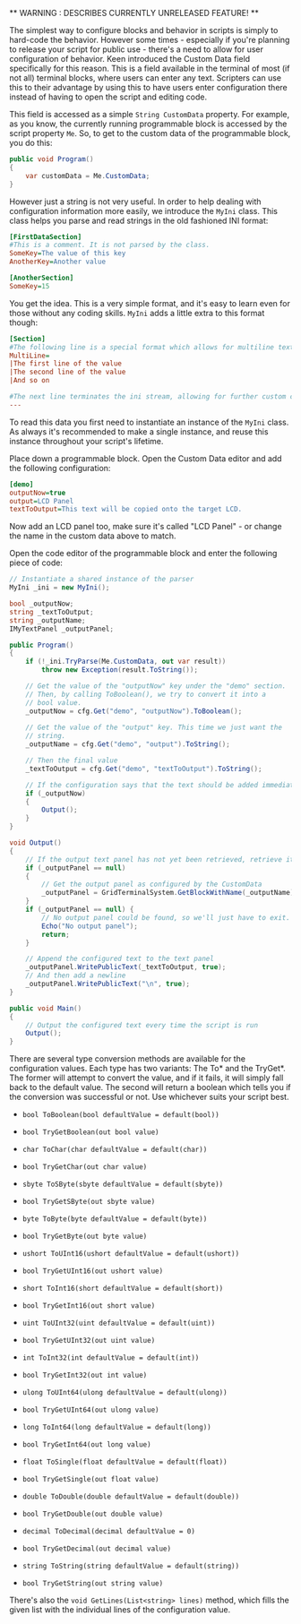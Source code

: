 ** WARNING : DESCRIBES CURRENTLY UNRELEASED FEATURE! **

The simplest way to configure blocks and behavior in scripts is simply to hard-code the behavior. However some times - especially if you're planning to release your script for public use - there's a need to allow for user configuration of behavior. Keen introduced the Custom Data field specifically for this reason. This is a field available in the terminal of most (if not all) terminal blocks, where users can enter any text. Scripters can use this to their advantage by using this to have users enter configuration there instead of having to open the script and editing code.

This field is accessed as a simple `String CustomData` property. For example, as you know, the currently running programmable block is accessed by the script property `Me`. So, to get to the custom data of the programmable block, you do this:

```csharp
public void Program() 
{
    var customData = Me.CustomData;
}
``` 

However just a string is not very useful. In order to help dealing with configuration information more easily, we introduce the `MyIni` class. This class helps you parse and read strings in the old fashioned INI format:

```ini
[FirstDataSection]
#This is a comment. It is not parsed by the class.
SomeKey=The value of this key
AnotherKey=Another value

[AnotherSection]
SomeKey=15
```

You get the idea. This is a very simple format, and it's easy to learn even for those without any coding skills. `MyIni` adds a little extra to this format though:
```ini
[Section]
#The following line is a special format which allows for multiline text in a single key:
MultiLine=
|The first line of the value
|The second line of the value
|And so on

#The next line terminates the ini stream, allowing for further custom content in customdata if desired:
---
```

To read this data you first need to instantiate an instance of the `MyIni` class. As always it's recommended to make a single instance, and reuse this instance throughout your script's lifetime.

Place down a programmable block. Open the Custom Data editor and add the following configuration:
```ini
[demo]
outputNow=true
output=LCD Panel
textToOutput=This text will be copied onto the target LCD.
```
Now add an LCD panel too, make sure it's called "LCD Panel" - or change the name in the custom data above to match.

Open the code editor of the programmable block and enter the following piece of code:

```cs
// Instantiate a shared instance of the parser
MyIni _ini = new MyIni();

bool _outputNow;
string _textToOutput;
string _outputName;
IMyTextPanel _outputPanel;

public Program()
{
    if (!_ini.TryParse(Me.CustomData, out var result)) 
        throw new Exception(result.ToString());

    // Get the value of the "outputNow" key under the "demo" section.
    // Then, by calling ToBoolean(), we try to convert it into a
    // bool value.
    _outputNow = cfg.Get("demo", "outputNow").ToBoolean();
    
    // Get the value of the "output" key. This time we just want the
    // string.
    _outputName = cfg.Get("demo", "output").ToString();

    // Then the final value
    _textToOutput = cfg.Get("demo", "textToOutput").ToString();

    // If the configuration says that the text should be added immediately
    if (_outputNow) 
    {
        Output();
    }
}

void Output() 
{
    // If the output text panel has not yet been retrieved, retrieve it now.
    if (_outputPanel == null) 
    {
        // Get the output panel as configured by the CustomData
        _outputPanel = GridTerminalSystem.GetBlockWithName(_outputName);
    }
    if (_outputPanel == null) {
        // No output panel could be found, so we'll just have to exit.
        Echo("No output panel");
        return;
    }

    // Append the configured text to the text panel
    _outputPanel.WritePublicText(_textToOutput, true);
    // And then add a newline
    _outputPanel.WritePublicText("\n", true);
}

public void Main() 
{
    // Output the configured text every time the script is run
    Output();
}

```

There are several type conversion methods are available for the configuration values. Each type has two variants: The To* and the TryGet*. The former will attempt to 
convert the value, and if it fails, it will simply fall back to the default value. The second will return a boolean which tells you if the conversion was successful or
not. Use whichever suits your script best.

* `bool ToBoolean(bool defaultValue = default(bool))`
* `bool TryGetBoolean(out bool value)`

* `char ToChar(char defaultValue = default(char))`
* `bool TryGetChar(out char value)`

* `sbyte ToSByte(sbyte defaultValue = default(sbyte))`
* `bool TryGetSByte(out sbyte value)`

* `byte ToByte(byte defaultValue = default(byte))`
* `bool TryGetByte(out byte value)`

* `ushort ToUInt16(ushort defaultValue = default(ushort))`
* `bool TryGetUInt16(out ushort value)`

* `short ToInt16(short defaultValue = default(short))`
* `bool TryGetInt16(out short value)`

* `uint ToUInt32(uint defaultValue = default(uint))`
* `bool TryGetUInt32(out uint value)`

* `int ToInt32(int defaultValue = default(int))`
* `bool TryGetInt32(out int value)`

* `ulong ToUInt64(ulong defaultValue = default(ulong))`
* `bool TryGetUInt64(out ulong value)`

* `long ToInt64(long defaultValue = default(long))`
* `bool TryGetInt64(out long value)`

* `float ToSingle(float defaultValue = default(float))`
* `bool TryGetSingle(out float value)`

* `double ToDouble(double defaultValue = default(double))`
* `bool TryGetDouble(out double value)`

* `decimal ToDecimal(decimal defaultValue = 0)`
* `bool TryGetDecimal(out decimal value)`

* `string ToString(string defaultValue = default(string))`
* `bool TryGetString(out string value)`

There's also the `void GetLines(List<string> lines)` method, which fills the given list with the individual lines of the configuration value.
